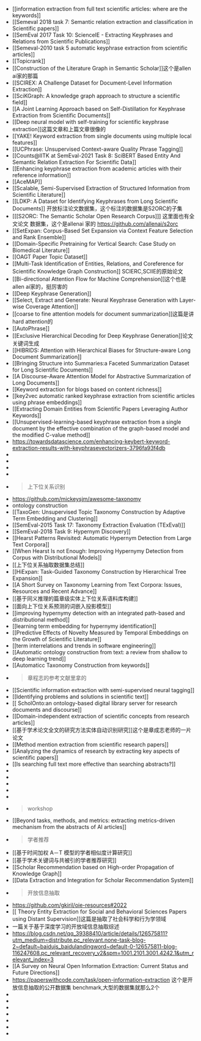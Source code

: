 - [[information extraction from full text scientific articles: where are the keywords]]
- [[Semeval 2018 task 7: Semantic relation extraction and classification in Scientific papers]]
- [[SemEval 2017 Task 10: ScienceIE - Extracting Keyphrases and Relations from Scientific Publications]]
- [[Semeval-2010 task 5 automatic keyphrase extraction from scientific articles]]
- [[Topicrank]]
- [[Construction of the Literature Graph in Semantic Scholar]]这个是allen ai家的那篇
- [[SCIREX: A Challenge Dataset for Document-Level Information Extraction]]
- [[SciKGraph: A knowledge graph approach to structure a scientific field]]
- [[A Joint Learning Approach based on Self-Distillation for Keyphrase Extraction from Scientific Documents]]
- [[Deep neural model with self-training for scientific keyphrase extraction]]这篇文章和上篇文章很像的
- [[YAKE! Keyword extraction from single documents using multiple local features]]
- [[UCPhrase: Unsupervised Context-aware Quality Phrase Tagging]]
- [[Counts@IITK at SemEval-2021 Task 8: SciBERT Based Entity And Semantic Relation Extraction For Scientific Data]]
- [[Enhancing keyphrase extraction from academic articles with their reference information]]
- [[AceMAP]]
- [[Scalable, Semi-Supervised Extraction of Structured Information from Scientific Literature]]
- [[LDKP: A Dataset for Identifying Keyphrases from Long Scientific Documents]] 开放标注论文数据集，这个标注的数据集是S2ORC的子集
- [[[S2ORC: The Semantic Scholar Open Research Corpus]]] 这里面也有全文论文 数据集，这个是allenai 家的 https://github.com/allenai/s2orc
- [[SetExpan: Corpus-Based Set Expansion via Context Feature Selection and Rank Ensemble]]
- [[Domain-Specific Pretraining for Vertical Search: Case Study on Biomedical Literature]]
- [[OAGT Paper Topic Dataset]]
- [[Multi-Task Identiﬁcation of Entities, Relations, and Coreference for Scientiﬁc Knowledge Graph Construction]] SCIERC,SCIIE的原始论文
- [[Bi-directional Attention Flow for Machine Comprehension]]这个也是allen ai家的，挺厉害的
- [[Deep Keyphrase Generation]]
- [[Select, Extract and Generate: Neural Keyphrase Generation with Layer-wise Coverage Attention]]
- [[coarse to fine attention models for document summarization]]这篇是讲hard attention的
- [[AutoPhrase]]
- [[Exclusive Hierarchical Decoding for Deep Keyphrase Generation]]论文关键词生成
- [[HIBRIDS: Attention with Hierarchical Biases for Structure-aware Long Document Summarization]]
- [[Bringing Structure into Summaries:a Faceted Summarization Dataset for Long Scientific Documents]]
- [[A Discourse-Aware Attention Model for Abstractive Summarization of Long Documents]]
- [[Keyword extraction for blogs based on content richness]]
- [[key2vec automatic ranked keyphrase extraction from scientific articles using phrase embeddings]]
- [[Extracting Domain Entities from Scientific Papers Leveraging Author Keywords]]
- [[Unsupervised-learning-based keyphrase extraction from a single document by the effective combination of the graph-based model and the modified C-value method]]
- https://towardsdatascience.com/enhancing-keybert-keyword-extraction-results-with-keyphrasevectorizers-3796fa93f4db
-
-
-
-
-
  >上下位关系识别
- https://github.com/mickeysjm/awesome-taxonomy
- ontology construction
- [[TaxoGen: Unsupervised Topic Taxonomy Construction by Adaptive Term Embedding and Clustering]]
- [[SemEval-2015 Task 17: Taxonomy Extraction Evaluation (TExEval)]]
- [[SemEval-2018 Task 9: Hypernym Discovery]]
- [[Hearst Patterns Revisited: Automatic Hypernym Detection from Large Text Corpora]]
- [[When Hearst Is not Enough: Improving Hypernymy Detection from Corpus with Distributional Models]]
- [[上下位关系抽取数据集总结]]
- [[HiExpan: Task-Guided Taxonomy Construction by Hierarchical Tree Expansion]]
- [[A Short Survey on Taxonomy Learning from Text Corpora: Issues, Resources and Recent Advance]]
- [[基于同义推理的篇章级实体上下位关系语料库构建]]
- [[面向上下位关系预测的词嵌入投影模型]]
- [[improving hypernymy detection with an integrated path-based and distributional method]]
- [[learning term embedding for hypernymy identification]]
- [[Predictive Effects of Novelty Measured by Temporal Embeddings on the Growth of Scientific Literature]]
- [[term interrelations and trends in software engineering]]
- [[Automatic ontology construction from text: a review from shallow to deep learning trend]]
- [[Automaticc Taxonomy Construction from keywords]]
-
  >章程志的参考文献里拿的
- [[Scientific information extraction with semi-supervised neural tagging]]
- [[Identifying problems and solutions in scientific text]]
- [[ ScholOnto:an ontology-based digital library server for research documents and discourse]]
- [[Domain-independent extraction of scientific concepts from research articles]]
- [[基于学术论文全文的研究方法实体自动识别研究]]这个是章成志老师的一片论文
- [[Method mention extraction from scientific research papers]]
- [[Analyzing the dynamics of research by extracting key aspects of scientific papers]]
- [[Is searching full text more effective than searching abstracts?]]
-
-
-
-
-
-
  > workshop
- [[Beyond tasks, methods, and metrics: extracting metrics-driven mechanism from the abstracts of AI articles]]
-
  >学者推荐
- [[基于时间加权 A－T 模型的学者相似度计算研究]]
- [[基于学术关键词与共被引的学者推荐研究]]
- [[Scholar Recommendation based on High-order Propagation of Knowledge Graph]]
- [[Data Extraction and Integration for Scholar Recommendation System]]
-
  >开放信息抽取
- https://github.com/gkiril/oie-resources#2022
- [[ Theory Entity Extraction for Social and Behavioral Sciences Papers using Distant Supervision]]这篇是抽取了社会科学和行为学领域
- 一篇关于基于深度学习的开放域信息抽取综述
- https://blog.csdn.net/qq_39388410/article/details/126575811?utm_medium=distribute.pc_relevant.none-task-blog-2~default~baidujs_baidulandingword~default-0-126575811-blog-116247608.pc_relevant_recovery_v2&spm=1001.2101.3001.4242.1&utm_relevant_index=3
- [[A Survey on Neural Open Information Extraction: Current Status and Future Directions]]
- https://paperswithcode.com/task/open-information-extraction 这个是开放信息抽取的公开数据集 benchmark,大型的数据集就那么2个
-
-
-
-
-
-
-